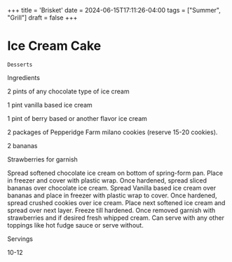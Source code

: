 +++
title = 'Brisket'
date = 2024-06-15T17:11:26-04:00
tags = ["Summer", "Grill"]
draft = false
+++
# Ice Cream Cake

`Desserts`

 

  Ingredients  

  2 pints of any chocolate type of ice cream

1 pint vanilla based ice cream

1 pint of berry based or another flavor ice cream

2 packages of Pepperidge Farm milano cookies (reserve 15-20 cookies). 

2 bananas 

Strawberries for garnish

Spread softened chocolate ice cream on bottom of spring-form pan. Place in freezer and cover with plastic wrap. Once hardened, spread sliced bananas over chocolate ice cream. Spread Vanilla based ice cream over bananas and place in freezer with plastic wrap to cover. Once hardened, spread crushed cookies over ice cream. Place next softened ice cream and spread over next layer. Freeze till hardened. Once removed garnish with strawberries and if desired fresh whipped cream. Can serve with any other toppings like hot fudge sauce or serve without.  

   Servings  

  10-12  

 
